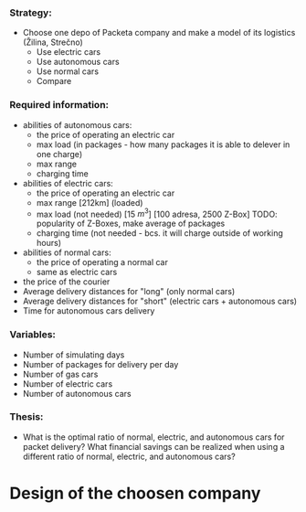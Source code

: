 
### Strategy:

+ Choose one depo of Packeta company and make a model of its logistics (Žilina, Strečno)
    - Use electric cars
    - Use autonomous cars
    - Use normal cars
    - Compare


### Required information:

+ abilities of autonomous cars:
    + the price of operating an electric car
    + max load (in packages - how many packages it is able to delever in one charge)
    + max range
    + charging time
+ abilities of electric cars:
    + the price of operating an electric car
    + max range [212km] (loaded)
    + max load (not needed) [15 $m^3$] [100 adresa, 2500 Z-Box] TODO: popularity of Z-Boxes, make average of packages
    + charging time (not needed - bcs. it will charge outside of working hours)
+ abilities of normal cars:
    + the price of operating a normal car
    + same as electric cars
+ the price of the courier
+ Average delivery distances for "long" (only normal cars)
+ Average delivery distances for "short" (electric cars + autonomous cars) 
+ Time for autonomous cars  delivery


### Variables:

+ Number of simulating days
+ Number of packages for delivery per day
+ Number of gas cars
+ Number of electric cars
+ Number of autonomous cars


### Thesis:

+ What is the optimal ratio of normal, electric, and autonomous cars for packet delivery? What financial savings can be realized when using a different ratio of normal, electric, and autonomous cars?

# Design of the choosen company

